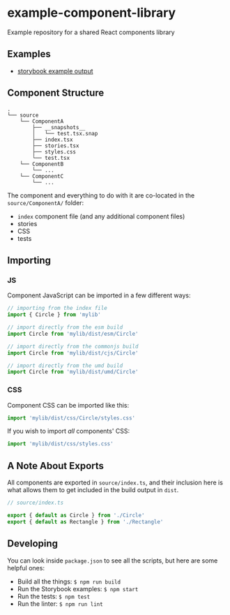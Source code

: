 # example-component-library

Example repository for a shared React components library

## Examples
* [storybook example output](https://rpearce.github.io/example-component-library/)

## Component Structure

```
.
└── source
    └── ComponentA
        ├── __snapshots__
        │   └── test.tsx.snap
        ├── index.tsx
        ├── stories.tsx
        ├── styles.css
        └── test.tsx
    └── ComponentB
        └── ...
    └── ComponentC
        └── ...
```

The component and everything to do with it are co-located in the
`source/ComponentA/` folder:
* `index` component file (and any additional component files)
* stories
* CSS
* tests

## Importing

### JS
Component JavaScript can be imported in a few different ways:

```js
// importing from the index file
import { Circle } from 'mylib'

// import directly from the esm build
import Circle from 'mylib/dist/esm/Circle'

// import directly from the commonjs build
import Circle from 'mylib/dist/cjs/Circle'

// import directly from the umd build
import Circle from 'mylib/dist/umd/Circle'
```

### CSS
Component CSS can be imported like this:

```js
import 'mylib/dist/css/Circle/styles.css'
```

If you wish to import _all_ components' CSS:

```js
import 'mylib/dist/css/styles.css'
```

## A Note About Exports
All components are exported in `source/index.ts`, and their inclusion here is
what allows them to get included in the build output in `dist`.

```js
// source/index.ts

export { default as Circle } from './Circle'
export { default as Rectangle } from './Rectangle'
```

## Developing
You can look inside `package.json` to see all the scripts, but here are some
helpful ones:

* Build all the things: `$ npm run build`
* Run the Storybook examples: `$ npm start`
* Run the tests: `$ npm test`
* Run the linter: `$ npm run lint`
